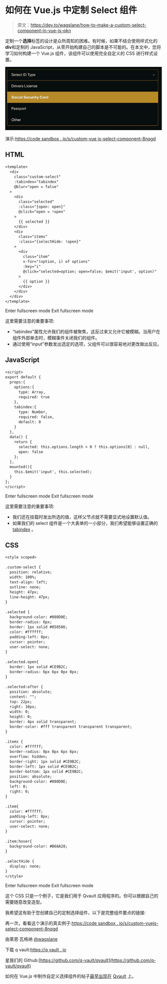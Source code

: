 # 如何在 Vue.js 中定制 Select 组件

> 原文：<https://dev.to/wagslane/how-to-make-a-custom-select-component-in-vue-js-pkn>

定制一个**选择**标签的设计是众所周知的困难。有时候，如果不结合使用样式化的**div**和定制的 JavaScript，从零开始构建自己的脚本是不可能的。在本文中，您将学习如何构建一个 Vue.js 组件，该组件可以使用完全自定义的 CSS 进行样式设置。

[![](img/4b3f89c7758da1f4d316368c869e3b33.png)](https://res.cloudinary.com/practicaldev/image/fetch/s--UaP55oWb--/c_limit%2Cf_auto%2Cfl_progressive%2Cq_auto%2Cw_880/https://qvault.io/wp-content/uploads/2019/09/Capture.png)

演示:[https://code sandbox . io/s/custom-vue js-select-component-8nqgd](https://codesandbox.io/s/custom-vuejs-select-component-8nqgd)

## HTML

```
<template>
  <div
    class="custom-select"
    :tabindex="tabindex"
    @blur="open = false"
  >
    <div
      class="selected"
      :class="{open: open}"
      @click="open = !open"
    >
      {{ selected }}
    </div>
    <div
      class="items"
      :class="{selectHide: !open}"
    >
      <div
        class="item"
        v-for="(option, i) of options"
        :key="i"
        @click="selected=option; open=false; $emit('input', option)"
      >
        {{ option }}
      </div>
    </div>
  </div>
</template> 
```

Enter fullscreen mode Exit fullscreen mode

这里需要注意的重要事项:

*   “tabindex”属性允许我们的组件被聚焦，这反过来又允许它被模糊。当用户在组件外部单击时，模糊事件关闭我们的组件。
*   通过使用“input”参数发出选定的选项，父组件可以很容易地对更改做出反应。

## JavaScript

```
<script>
export default {
  props:{
    options:{
      type: Array,
      required: true
    },
    tabindex:{
      type: Number,
      required: false,
      default: 0
    }
  },
  data() {
    return {
      selected: this.options.length > 0 ? this.options[0] : null,
      open: false
    };
  },
  mounted(){
    this.$emit('input', this.selected);
  }
};
</script> 
```

Enter fullscreen mode Exit fullscreen mode

这里需要注意的重要事项:

*   我们还在挂载时发出所选的值，这样父节点就不需要显式地设置默认值。
*   如果我们的 select 组件是一个大表单的一小部分，我们希望能够设置正确的 [tabindex](https://developer.mozilla.org/en-US/docs/Web/HTML/Global_attributes/tabindex) 。

## CSS

```
<style scoped>

.custom-select {
  position: relative;
  width: 100%;
  text-align: left;
  outline: none;
  height: 47px;
  line-height: 47px;
}

.selected {
  background-color: #080D0E;
  border-radius: 6px;
  border: 1px solid #858586;
  color: #ffffff;
  padding-left: 8px;
  cursor: pointer;
  user-select: none;
}

.selected.open{
  border: 1px solid #CE9B2C;
  border-radius: 6px 6px 0px 0px;
}

.selected:after {
  position: absolute;
  content: "";
  top: 22px;
  right: 10px;
  width: 0;
  height: 0;
  border: 4px solid transparent;
  border-color: #fff transparent transparent transparent;
}

.items {
  color: #ffffff;
  border-radius: 0px 0px 6px 6px;
  overflow: hidden;
  border-right: 1px solid #CE9B2C;
  border-left: 1px solid #CE9B2C;
  border-bottom: 1px solid #CE9B2C;
  position: absolute;
  background-color: #080D0E;
  left: 0;
  right: 0;
}

.item{
  color: #ffffff;
  padding-left: 8px;
  cursor: pointer;
  user-select: none;
}

.item:hover{
  background-color: #B68A28;
}

.selectHide {
  display: none;
}
</style> 
```

Enter fullscreen mode Exit fullscreen mode

这个 CSS 只是一个例子，它是我们用于 Qvault 应用程序的。你可以根据自己的需要随意改变造型。

我希望这有助于您创建自己的定制选择组件，以下是完整组件要点的链接:

再一次，看看这个演示的真实例子:[https://code sandbox . io/s/custom-vuejs-select-component-8nqgd](https://codesandbox.io/s/custom-vuejs-select-component-8nqgd)

由莱恩·瓦格纳 [@wagslane](https://twitter.com/wagslane)

下载 q vault:[https://q vault . io](https://qvault.io/)

星我们的 Github:[https://github.com/q-vault/qvault](https://github.com/q-vault/qvault)

如何在 Vue.js 中制作自定义选择组件的帖子[最早出现在](https://qvault.io/2019/09/09/how-to-make-a-custom-select-component-in-vue-js/) [Qvault](https://qvault.io) 上。